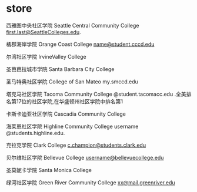 # store

西雅图中央社区学院 Seattle Central Community College    first.last@SeattleColleges.edu.

橘郡海岸学院 Orange Coast College     name@student.cccd.edu

尔湾社区学院 IrvineValley College

圣芭芭拉城市学院 Santa Barbara City College

圣马特奥社区学院 College of San Mateo      my.smccd.edu 

塔克马社区学院 Tacoma Community College    @student.tacomacc.edu     .全美排名第17位的社区学院,在华盛顿州社区学院中排名第1

卡斯卡迪亚社区学院 Cascadia Community College

海莱恩社区学院 Highline Community College    username @students.highline.edu.

克拉克学院 Clark College    c.champion@students.clark.edu

贝尔维社区学院 Bellevue College   username@bellevuecollege.edu

圣莫妮卡学院 Santa Monica College

绿河社区学院 Green River Community College   xx@mail.greenriver.edu
